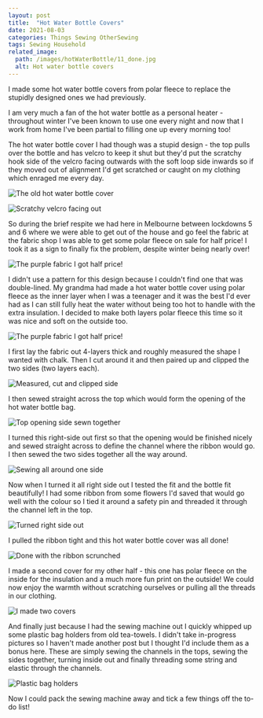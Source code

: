 ```yaml
---
layout: post
title:  "Hot Water Bottle Covers"
date: 2021-08-03
categories: Things Sewing OtherSewing
tags: Sewing Household
related_image: 
  path: /images/hotWaterBottle/11_done.jpg
  alt: Hot water bottle covers
---
```


I made some hot water bottle covers from polar fleece to replace the stupidly designed ones we had previously.

<!--more-->

I am very much a fan of the hot water bottle as a personal heater - throughout winter I've been known to use one every night and now that I work from home I've been partial to filling one up every morning too!

The hot water bottle cover I had though was a stupid design - the top pulls over the bottle and has velcro to keep it shut but they'd put the scratchy hook side of the velcro facing outwards with the soft loop side inwards so if they moved out of alignment I'd get scratched or caught on my clothing which enraged me every day.

![The old hot water bottle cover](/images/hotWaterBottle/01_old_cover.jpg)

![Scratchy velcro facing out](/images/hotWaterBottle/02_stupid_design.jpg)

So during the brief respite we had here in Melbourne between lockdowns 5 and 6 where we were able to get out of the house and go feel the fabric at the fabric shop I was able to get some polar fleece on sale for half price! I took it as a sign to finally fix the problem, despite winter being nearly over!

![The purple fabric I got half price!](/images/hotWaterBottle/03_purple_fabric.jpg)

I didn't use a pattern for this design because I couldn't find one that was double-lined. My grandma had made a hot water bottle cover using polar fleece as the inner layer when I was a teenager and it was the best I'd ever had as I can still fully heat the water without being too hot to handle with the extra insulation. I decided to make both layers polar fleece this time so it was nice and soft on the outside too.

![The purple fabric I got half price!](/images/hotWaterBottle/05_purple_fabric.jpg)

I first lay the fabric out 4-layers thick and roughly measured the shape I wanted with chalk. Then I cut around it and then paired up and clipped the two sides (two layers each).

![Measured, cut and clipped side](/images/hotWaterBottle/06_measure_cut.jpg)

I then sewed straight across the top which would form the opening of the hot water bottle bag.

![Top opening side sewn together](/images/hotWaterBottle/07_sew_tops.jpg)

I turned this right-side out first so that the opening would be finished nicely and sewed straight across to define the channel where the ribbon would go. I then sewed the two sides together all the way around.

![Sewing all around one side](/images/hotWaterBottle/08_all_around.jpg)

Now when I turned it all right side out I tested the fit and the bottle fit beautifully! I had some ribbon from some flowers I'd saved that would go well with the colour so I tied it around a safety pin and threaded it through the channel left in the top.

![Turned right side out](/images/hotWaterBottle/09_right_side_out.jpg)

I pulled the ribbon tight and this hot water bottle cover was all done!

![Done with the ribbon scrunched](/images/hotWaterBottle/10_scrunched.jpg)

I made a second cover for my other half - this one has polar fleece on the inside for the insulation and a much more fun print on the outside! We could now enjoy the warmth without scratching ourselves or pulling all the threads in our clothing.

![I made two covers](/images/hotWaterBottle/11_done.jpg)

And finally just because I had the sewing machine out I quickly whipped up some plastic bag holders from old tea-towels. I didn't take in-progress pictures so I haven't made another post but I thought I'd include them as a bonus here. These are simply sewing the channels in the tops, sewing the sides together, turning inside out and finally threading some string and elastic through the channels.

![Plastic bag holders](/images/hotWaterBottle/12_plastic_bag_holders.jpg)

Now I could pack the sewing machine away and tick a few things off the to-do list!